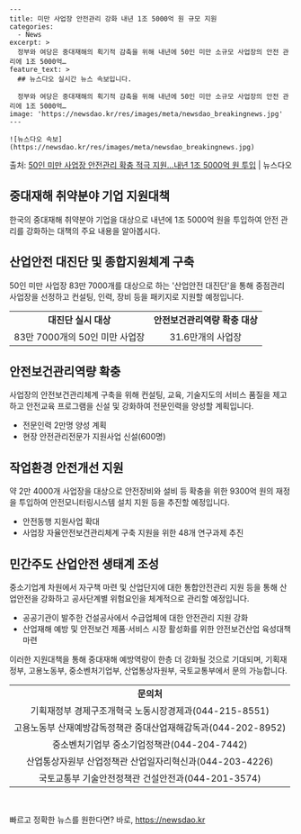     ---
    title: 미만 사업장 안전관리 강화 내년 1조 5000억 원 규모 지원
    categories:
      - News
    excerpt: >
      정부와 여당은 중대재해의 획기적 감축을 위해 내년에 50인 미만 소규모 사업장의 안전 관리에 1조 5000억…
    feature_text: >
      ## 뉴스다오 실시간 뉴스 속보입니다.
    
      정부와 여당은 중대재해의 획기적 감축을 위해 내년에 50인 미만 소규모 사업장의 안전 관리에 1조 5000억…
    image: 'https://newsdao.kr/res/images/meta/newsdao_breakingnews.jpg'
    ---
    
    ![뉴스다오 속보](https://newsdao.kr/res/images/meta/newsdao_breakingnews.jpg)

<p>출처: <a href="https://newsdao.kr/2883" rel="dofollow">50인 미만 사업장 안전관리 확충 적극 지원…내년 1조 5000억 원 투입</a> | 뉴스다오</p>

<h2 data-ke-size="size26">중대재해 취약분야 기업 지원대책</h2>
<p data-ke-size="size16">한국의 중대재해 취약분야 기업을 대상으로 내년에 1조 5000억 원을 투입하여 안전 관리를 강화하는 대책의 주요 내용을 알아봅시다.</p>

<h2 data-ke-size="size24">산업안전 대진단 및 종합지원체계 구축</h2>
<p data-ke-size="size16">50인 미만 사업장 83만 7000개를 대상으로 하는 '산업안전 대진단'을 통해 중점관리 사업장을 선정하고 컨설팅, 인력, 장비 등을 패키지로 지원할 예정입니다.</p>
<table>
    <tr>
        <td style="text-align: center; height: 17px;"><b>대진단 실시 대상</b></td>
        <td style="text-align: center; height: 17px;"><b>안전보건관리역량 확충 대상</b></td>
    </tr>
    <tr>
        <td style="text-align: center; height: 17px;">83만 7000개의 50인 미만 사업장</td>
        <td style="text-align: center; height: 17px;">31.6만개의 사업장</td>
    </tr>
</table>

<h2 data-ke-size="size24">안전보건관리역량 확충</h2>
<p data-ke-size="size16">사업장의 안전보건관리체계 구축을 위해 컨설팅, 교육, 기술지도의 서비스 품질을 제고하고 안전교육 프로그램을 신설 및 강화하여 전문인력을 양성할 계획입니다.</p>
<ul>
    <li>전문인력 2만명 양성 계획</li>
    <li>현장 안전관리전문가 지원사업 신설(600명)</li>
</ul>

<h2 data-ke-size="size24">작업환경 안전개선 지원</h2>
<p data-ke-size="size16">약 2만 4000개 사업장을 대상으로 안전장비와 설비 등 확충을 위한 9300억 원의 재정을 투입하여 안전모니터링시스템 설치 지원 등을 추진할 예정입니다.</p>
<ul>
    <li>안전동행 지원사업 확대</li>
    <li>사업장 자율안전보건관리체계 구축 지원을 위한 48개 연구과제 추진</li>
</ul>

<h2 data-ke-size="size24">민간주도 산업안전 생태계 조성</h2>
<p data-ke-size="size16">중소기업계 차원에서 자구책 마련 및 산업단지에 대한 통합안전관리 지원 등을 통해 산업안전을 강화하고 공사단계별 위험요인을 체계적으로 관리할 예정입니다.</p>
<ul>
    <li>공공기관이 발주한 건설공사에서 수급업체에 대한 안전관리 지원 강화</li>
    <li>산업재해 예방 및 안전보건 제품·서비스 시장 활성화를 위한 안전보건산업 육성대책 마련</li>
</ul>

<p data-ke-size="size16">이러한 지원대책을 통해 중대재해 예방역량이 한층 더 강화될 것으로 기대되며, 기획재정부, 고용노동부, 중소벤처기업부, 산업통상자원부, 국토교통부에서 문의 가능합니다.</p>
<table>
    <tr>
        <td style="text-align: center; height: 17px;"><b>문의처</b></td>
    </tr>
    <tr>
        <td style="text-align: center; height: 17px;">기획재정부 경제구조개혁국 노동시장경제과(044-215-8551)</td>
    </tr>
    <tr>
        <td style="text-align: center; height: 17px;">고용노동부 산재예방감독정책관 중대산업재해감독과(044-202-8952)</td>
    </tr>
    <tr>
        <td style="text-align: center; height: 17px;">중소벤처기업부 중소기업정책관(044-204-7442)</td>
    </tr>
    <tr>
        <td style="text-align: center; height: 17px;">산업통상자원부 산업정책관 산업일자리혁신과(044-203-4226)</td>
    </tr>
    <tr>
        <td style="text-align: center; height: 17px;">국토교통부 기술안전정책관 건설안전과(044-201-3574)</td>
    </tr>
</table>
<p data-ke-size="size16">&nbsp;</p> 

빠르고 정확한 뉴스를 원한다면? 바로, <a href="https://newsdao.kr" rel="dofollow">https://newsdao.kr</a>


    
